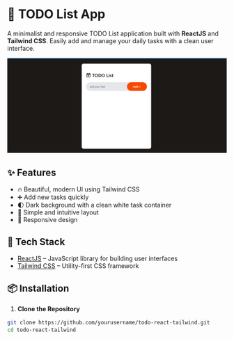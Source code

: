 # 📝 TODO List App

A minimalist and responsive TODO List application built with **ReactJS** and **Tailwind CSS**. Easily add and manage your daily tasks with a clean user interface.

![App Screenshot](./Output.png)

## ✨ Features

- 🔥 Beautiful, modern UI using Tailwind CSS
- ➕ Add new tasks quickly
- 🌓 Dark background with a clean white task container
- 🧠 Simple and intuitive layout
- 📱 Responsive design

## 🚀 Tech Stack

- [ReactJS](https://reactjs.org/) – JavaScript library for building user interfaces
- [Tailwind CSS](https://tailwindcss.com/) – Utility-first CSS framework

## 📦 Installation

1. **Clone the Repository**

```bash
git clone https://github.com/yourusername/todo-react-tailwind.git
cd todo-react-tailwind
